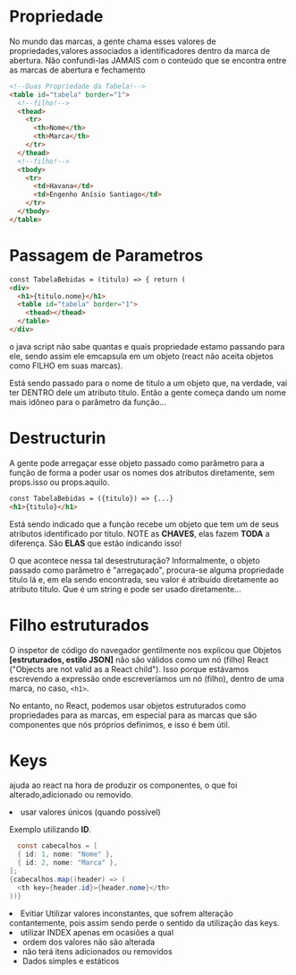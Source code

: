 # Propriedade

No mundo das marcas, a gente chama esses valores de propriedades,valores associados a identificadores dentro da marca de abertura. Não confundi-las JAMAIS com o conteúdo que se encontra entre as marcas de abertura e fechamento

```html
<!--Duas Propriedade da Tabela!-->
<table id="tabela" border="1">
  <!--filho!-->
  <thead>
    <tr>
      <th>Nome</th>
      <th>Marca</th>
    </tr>
  </thead>
  <!--filho!-->
  <tbody>
    <tr>
      <td>Havana</td>
      <td>Engenho Anísio Santiago</td>
    </tr>
  </tbody>
</table>
```

# Passagem de Parametros

```html
const TabelaBebidas = (titulo) => { return (
<div>
  <h1>{titulo.nome}</h1>
  <table id="tabela" border="1">
    <thead></thead>
  </table>
</div>
```

o java script não sabe quantas e quais propriedade estamo passando para ele, sendo assim ele emcapsula em um objeto (react não aceita objetos como FILHO em suas marcas).

Está sendo passado para o nome de titulo a um objeto que, na verdade, vai ter DENTRO dele um atributo titulo. Então a gente começa dando um nome mais idôneo para o parâmetro da função...

# Destructurin

A gente pode arregaçar esse objeto passado como parâmetro para a função de forma a poder usar os nomes dos atributos diretamente, sem props.isso ou props.aquilo.

```Html
const TabelaBebidas = ({titulo}) => {...}
<h1>{titulo}</h1>
```

Está sendo indicado que a função recebe um objeto que tem um de seus atributos identificado por titulo. NOTE as **CHAVES**, elas fazem **TODA** a diferença. São **ELAS** que estão indicando isso!

O que acontece nessa tal desestruturação?
Informalmente, o objeto passado como parâmetro é "arregaçado", procura-se alguma propriedade titulo lá e, em ela sendo encontrada, seu valor é atribuído diretamente ao atributo titulo. Que é um string e pode ser usado diretamente...

# Filho estruturados

O inspetor de código do navegador gentilmente nos explicou que Objetos **[estruturados, estilo JSON]** não são válidos como um nó (filho) React ("Objects are not valid as a React child"). Isso porque estávamos escrevendo a expressão onde escreveríamos um nó (filho), dentro de uma marca, no caso, `<h1>`.

No entanto, no React, podemos usar objetos estruturados como propriedades para as marcas, em especial para as marcas que são componentes que nós próprios definimos, e isso é bem útil.

# Keys

ajuda ao react na hora de produzir os componentes, o que foi alterado,adicionado ou removido.

<li> usar valores únicos (quando possível)

Exemplo utilizando **ID**.

```java
  const cabecalhos = [
  { id: 1, nome: "Nome" },
  { id: 2, nome: "Marca" },
];
{cabecalhos.map((header) => (
  <th key={header.id}>{header.nome}</th>
))}
```

<li> Evitiar Utilizar valores inconstantes, que sofrem alteração contantemente, pois assim sendo perde o sentido da utilização das keys.
<li>utilizar INDEX apenas em ocasiões a qual

- ordem dos valores não são alterada
- não terá itens adicionados ou removidos
- Dados simples e estáticos
